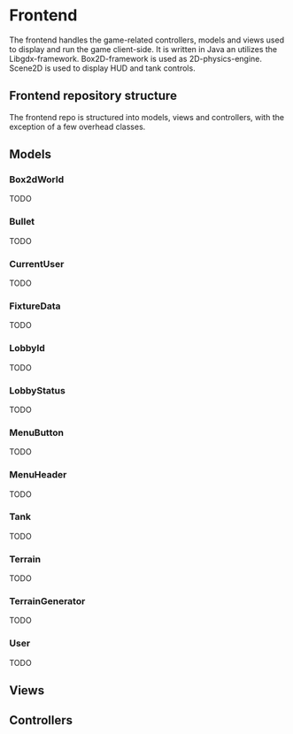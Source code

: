 # Frontend

The frontend handles the game-related controllers, models and views used to display and run the game client-side. 
It is written in Java an utilizes the Libgdx-framework. 
Box2D-framework is used as 2D-physics-engine. 
Scene2D is used to display HUD and tank controls.

## Frontend repository structure

The frontend repo is structured into models, views and controllers, with the exception of a few overhead classes.

## Models

### Box2dWorld
TODO

### Bullet
TODO

### CurrentUser
TODO

### FixtureData
TODO

### LobbyId
TODO

### LobbyStatus
TODO

### MenuButton
TODO

### MenuHeader
TODO

### Tank
TODO

### Terrain
TODO

### TerrainGenerator
TODO

### User
TODO

## Views

## Controllers

